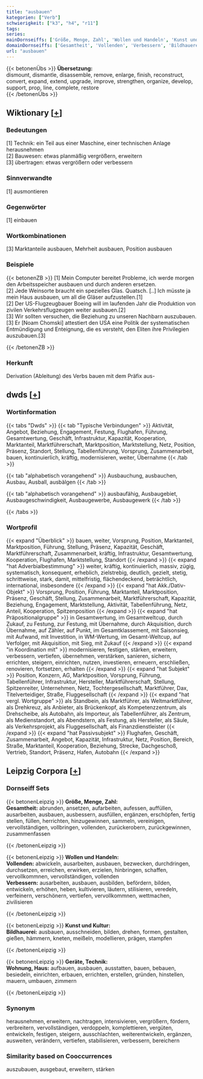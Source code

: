 ```yaml
---
title: "ausbauen"
kategorien: ["Verb"]
schwierigkeit: ["k3", "h4", "r11"]
tags:
series:
mainDornseiffs: ['Größe, Menge, Zahl', 'Wollen und Handeln', 'Kunst und Kultur', 'Geräte, Technik']
domainDornseiffs: ['Gesamtheit', 'Vollenden', 'Verbessern', 'Bildhauerei', 'Wohnung, Haus']
url: "ausbauen"
---
```


{{< betonenÜbs >}}
**Übersetzung:**  
dismount, dismantle, disassemble, remove, enlarge, finish, reconstruct, convert, expand, extend, upgrade, improve, strengthen, organize, develop, support, prop, line, complete, restore  
{{< /betonenÜbs >}}

## Wiktionary [[+](https://de.wiktionary.org/wiki/ausbauen)]

### Bedeutungen
[1] Technik: ein Teil aus einer Maschine, einer technischen Anlage herausnehmen  
[2] Bauwesen: etwas planmäßig vergrößern, erweitern  
[3] übertragen: etwas vergrößern oder verbessern  

### Sinnverwandte
[1] ausmontieren  

### Gegenwörter
[1] einbauen  

### Wortkombinationen
[3] Marktanteile ausbauen, Mehrheit ausbauen, Position ausbauen  

### Beispiele
{{< betonenZB >}}
[1] Mein Computer bereitet Probleme, ich werde morgen den Arbeitsspeicher ausbauen und durch anderen ersetzen.  
[2] Jede Weinsorte braucht ein spezielles Glas. Quatsch. [..] Ich müsste ja mein Haus ausbauen, um all die Gläser aufzustellen.[1]  
[2] Der US-Flugzeugbauer Boeing will im laufenden Jahr die Produktion von zivilen Verkehrsflugzeugen weiter ausbauen.[2]  
[3] Wir sollten versuchen, die Beziehung zu unseren Nachbarn auszubauen.  
[3] Er [Noam Chomski] attestiert den USA eine Politik der systematischen Entmündigung und Enteignung, die es versteht, den Eliten ihre Privilegien auszubauen.[3]  

{{< /betonenZB >}}
### Herkunft
Derivation (Ableitung) des Verbs bauen mit dem Präfix aus-  



## dwds [[+](https://www.dwds.de/wb/ausbauen)]

### Wortinformation
{{< tabs "Dwds" >}}
{{< tab "Typische Verbindungen" >}}
Aktivität, Angebot, Beziehung, Engagement, Festung, Flughafen, Führung, Gesamtwertung, Geschäft, Infrastruktur, Kapazität, Kooperation, Marktanteil, Marktführerschaft, Marktposition, Marktstellung, Netz, Position, Präsenz, Standort, Stellung, Tabellenführung, Vorsprung, Zusammenarbeit, bauen, kontinuierlich, kräftig, modernisieren, weiter, Übernahme
{{< /tab >}}

{{< tab "alphabetisch vorangehend" >}}
Ausbauchung, ausbauchen, Ausbau, Ausball, ausbälgen
{{< /tab >}}

{{< tab "alphabetisch vorangehend" >}}
ausbaufähig, Ausbaugebiet, Ausbaugeschwindigkeit, Ausbaugewerbe, Ausbaugewerk
{{< /tab >}}

{{< /tabs >}}

### Wortprofil
{{< expand "Überblick" >}} bauen, weiter, Vorsprung, Position, Marktanteil, Marktposition, Führung, Stellung, Präsenz, Kapazität, Geschäft, Marktführerschaft, Zusammenarbeit, kräftig, Infrastruktur, Gesamtwertung, Kooperation, Flughafen, Marktstellung, Standort {{< /expand >}}
{{< expand "hat Adverbialbestimmung" >}} weiter, kräftig, kontinuierlich, massiv, zügig, systematisch, konsequent, erheblich, zielstrebig, deutlich, gezielt, stetig, schrittweise, stark, damit, mittelfristig, flächendeckend, beträchtlich, international, insbesondere {{< /expand >}}
{{< expand "hat Akk./Dativ-Objekt" >}} Vorsprung, Position, Führung, Marktanteil, Marktposition, Präsenz, Geschäft, Stellung, Zusammenarbeit, Marktführerschaft, Kapazität, Beziehung, Engagement, Marktstellung, Aktivität, Tabellenführung, Netz, Anteil, Kooperation, Spitzenposition {{< /expand >}}
{{< expand "hat Präpositionalgruppe" >}} in Gesamtwertung, im Gesamtweltcup, durch Zukauf, zu Festung, zur Festung, mit Übernahme, durch Akquisition, durch Übernahme, auf Zähler, auf Punkt, im Gesamtklassement, mit Saisonsieg, mit Aufwand, mit Investition, in WM-Wertung, im Gesamt-Weltcup, auf Verfolger, mit Akquisition, mit Sieg, mit Zukauf {{< /expand >}}
{{< expand "in Koordination mit" >}} modernisieren, festigen, stärken, erweitern, verbessern, vertiefen, übernehmen, verstärken, sanieren, sichern, errichten, steigern, einrichten, nutzen, investieren, erneuern, erschließen, renovieren, fortsetzen, erhalten {{< /expand >}}
{{< expand "hat Subjekt" >}} Position, Konzern, AG, Marktposition, Vorsprung, Führung, Tabellenführer, Infrastruktur, Hersteller, Marktführerschaft, Stellung, Spitzenreiter, Unternehmen, Netz, Tochtergesellschaft, Marktführer, Dax, Titelverteidiger, Straße, Fluggesellschaft {{< /expand >}}
{{< expand "hat vergl. Wortgruppe" >}} als Standbein, als Marktführer, als Weltmarktführer, als Drehkreuz, als Anbieter, als Brückenkopf, als Kompetenzzentrum, als Drehscheibe, als Autobahn, als Importeur, als Tabellenführer, als Zentrum, als Medienstandort, als Abendstern, als Festung, als Hersteller, als Säule, als Verkehrsprojekt, als Fluggesellschaft, als Finanzdienstleister {{< /expand >}}
{{< expand "hat Passivsubjekt" >}} Flughafen, Geschäft, Zusammenarbeit, Angebot, Kapazität, Infrastruktur, Netz, Position, Bereich, Straße, Marktanteil, Kooperation, Beziehung, Strecke, Dachgeschoß, Vertrieb, Standort, Präsenz, Hafen, Autobahn {{< /expand >}}

## Leipzig Corpora [[+](https://corpora.uni-leipzig.de/en/res?word=ausbauen&corpusId=deu_newscrawl-public_2018)]

### Dornseiff Sets
{{< betonenLeipzig >}}
**Größe, Menge, Zahl:**  
**Gesamtheit:** abrunden, ansetzen, aufarbeiten, aufessen, auffüllen, ausarbeiten, ausbauen, ausbessern, ausfüllen, ergänzen, erschöpfen, fertig stellen, füllen, herrichten, hinzugewinnen, sammeln, vereinigen, vervollständigen, vollbringen, vollenden, zurückerobern, zurückgewinnen, zusammenfassen  

{{< /betonenLeipzig >}}


{{< betonenLeipzig >}}
**Wollen und Handeln:**  
**Vollenden:** abwickeln, ausarbeiten, ausbauen, bezwecken, durchdringen, durchsetzen, erreichen, erwirken, erzielen, hinbringen, schaffen, vervollkommnen, vervollständigen, vollenden  
**Verbessern:** ausarbeiten, ausbauen, ausbilden, befördern, bilden, entwickeln, erhöhen, heben, kultivieren, läutern, stilisieren, veredeln, verfeinern, verschönern, vertiefen, vervollkommnen, wettmachen, zivilisieren  

{{< /betonenLeipzig >}}


{{< betonenLeipzig >}}
**Kunst und Kultur:**  
**Bildhauerei:** ausbauen, ausschneiden, bilden, drehen, formen, gestalten, gießen, hämmern, kneten, meißeln, modellieren, prägen, stampfen  

{{< /betonenLeipzig >}}


{{< betonenLeipzig >}}
**Geräte, Technik:**  
**Wohnung, Haus:** aufbauen, ausbauen, ausstatten, bauen, bebauen, besiedeln, einrichten, erbauen, errichten, erstellen, gründen, hinstellen, mauern, umbauen, zimmern  

{{< /betonenLeipzig >}}

### Synonym
herausnehmen, erweitern, nachtragen, intensivieren, vergrößern, fördern, verbreitern, vervollständigen, verdoppeln, komplettieren, vergüten, entwickeln, festigen, steigern, ausschlachten, weiterentwickeln, ergänzen, ausweiten, verändern, vertiefen, stabilisieren, verbessern, bereichern


### Similarity based on Cooccurrences
auszubauen, ausgebaut, erweitern, stärken

